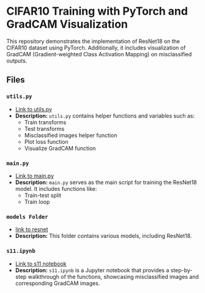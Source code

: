 # CIFAR10 Training with PyTorch and GradCAM Visualization

This repository demonstrates the implementation of ResNet18 on the CIFAR10 dataset using PyTorch. Additionally, it includes visualization of GradCAM (Gradient-weighted Class Activation Mapping) on misclassified outputs.

## Files

### `utils.py`
- [Link to utils.py](https://github.com/11kartheek/cifar/blob/main/utils.py)
- **Description:** `utils.py` contains helper functions and variables such as:
  - Train transforms
  - Test transforms
  - Misclassified images helper function
  - Plot loss function
  - Visualize GradCAM function

### `main.py`
- [Link to main.py](https://github.com/11kartheek/cifar/blob/main/main.py)
- **Description:** `main.py` serves as the main script for training the ResNet18 model. It includes functions like:
  - Train-test split
  - Train loop

### `models Folder`
- [link to resnet](https://github.com/11kartheek/cifar/blob/main/models/resnet.py)
- **Description:** This folder contains various models, including ResNet18.

### `s11.ipynb`
- [Link to s11 notebook](https://github.com/11kartheek/cifar/blob/main/kartheekb_s11.ipynb)
- **Description:** `s11.ipynb` is a Jupyter notebook that provides a step-by-step walkthrough of the functions, showcasing misclassified images and corresponding GradCAM images.

